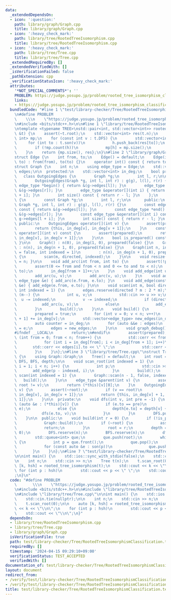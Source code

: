 ```yaml
---
data:
  _extendedDependsOn:
  - icon: ':question:'
    path: library/graph/Graph.cpp
    title: library/graph/Graph.cpp
  - icon: ':heavy_check_mark:'
    path: library/tree/RootedTreeIsomorphism.cpp
    title: library/tree/RootedTreeIsomorphism.cpp
  - icon: ':heavy_check_mark:'
    path: library/tree/Tree.cpp
    title: library/tree/Tree.cpp
  _extendedRequiredBy: []
  _extendedVerifiedWith: []
  _isVerificationFailed: false
  _pathExtension: cpp
  _verificationStatusIcon: ':heavy_check_mark:'
  attributes:
    '*NOT_SPECIAL_COMMENTS*': ''
    PROBLEM: https://judge.yosupo.jp/problem/rooted_tree_isomorphism_classification
    links:
    - https://judge.yosupo.jp/problem/rooted_tree_isomorphism_classification
  bundledCode: "#line 1 \"test/library-checker/Tree/RootedTreeIsomorphismClassification.test.cpp\"\
    \n#define PROBLEM                                                            \
    \    \\\n    \"https://judge.yosupo.jp/problem/rooted_tree_isomorphism_classification\"\
    \n#include <bits/stdc++.h>\n\n#line 1 \"library/tree/RootedTreeIsomorphism.cpp\"\
    \ntemplate <typename TREE>\nstd::pair<int, std::vector<int>> rooted_tree_isomorphism(TREE\
    \ &t) {\n    assert(~t.root);\n    std::vector<int> res(t.n);\n    std::map<std::vector<int>,\
    \ int> mp;\n    for (const int v : t.DFS) {\n        std::vector<int> h;\n   \
    \     for (int to : t.son(v))\n            h.push_back(res[to]);\n        std::ranges::sort(h);\n\
    \        if (!mp.count(h))\n            mp[h] = mp.size();\n        res[v] = mp[h];\n\
    \    }\n    return {mp.size(), res};\n}\n#line 2 \"library/graph/Graph.cpp\"\n\
    struct Edge {\n    int from, to;\n    Edge() = default;\n    Edge(int from, int\
    \ to) : from(from), to(to) {}\n    operator int() const { return to; }\n};\n\n\
    struct Graph {\n    int n;\n    using edge_type = Edge;\n    std::vector<edge_type>\
    \ edges;\n\n  protected:\n    std::vector<int> in_deg;\n    bool prepared;\n \
    \   class OutgoingEdges {\n        Graph *g;\n        int l, r;\n\n      public:\n\
    \        OutgoingEdges(Graph *g, int l, int r) : g(g), l(l), r(r) {}\n       \
    \ edge_type *begin() { return &(g->edges[l]); }\n        edge_type *end() { return\
    \ &(g->edges[r]); }\n        edge_type &operator[](int i) { return g->edges[l\
    \ + i]; }\n        int size() const { return r - l; }\n    };\n    class ConstOutgoingEdges\
    \ {\n        const Graph *g;\n        int l, r;\n\n      public:\n        ConstOutgoingEdges(const\
    \ Graph *g, int l, int r) : g(g), l(l), r(r) {}\n        const edge_type *begin()\
    \ const { return &(g->edges[l]); }\n        const edge_type *end() const { return\
    \ &(g->edges[r]); }\n        const edge_type &operator[](int i) const { return\
    \ g->edges[l + i]; }\n        int size() const { return r - l; }\n    };\n\n \
    \ public:\n    OutgoingEdges operator[](int v) {\n        assert(prepared);\n\
    \        return {this, in_deg[v], in_deg[v + 1]};\n    }\n    const ConstOutgoingEdges\
    \ operator[](int v) const {\n        assert(prepared);\n        return {this,\
    \ in_deg[v], in_deg[v + 1]};\n    }\n\n    bool is_prepared() const { return prepared;\
    \ }\n\n    Graph() : n(0), in_deg(1, 0), prepared(false) {}\n    Graph(int n)\
    \ : n(n), in_deg(n + 1, 0), prepared(false) {}\n    Graph(int n, int m, bool directed\
    \ = false, int indexed = 1)\n        : n(n), in_deg(n + 1, 0), prepared(false)\
    \ {\n        scan(m, directed, indexed);\n    }\n\n    void resize(int n) { n\
    \ = n; }\n\n    void add_arc(int from, int to) {\n        assert(!prepared);\n\
    \        assert(0 <= from and from < n and 0 <= to and to < n);\n        edges.emplace_back(from,\
    \ to);\n        in_deg[from + 1]++;\n    }\n    void add_edge(int u, int v) {\n\
    \        add_arc(u, v);\n        add_arc(v, u);\n    }\n    void add_arc(const\
    \ edge_type &e) { add_arc(e.from, e.to); }\n    void add_edge(const edge_type\
    \ &e) { add_edge(e.from, e.to); }\n\n    void scan(int m, bool directed = false,\
    \ int indexed = 1) {\n        edges.reserve(directed ? m : 2 * m);\n        while\
    \ (m--) {\n            int u, v;\n            std::cin >> u >> v;\n          \
    \  u -= indexed;\n            v -= indexed;\n            if (directed)\n     \
    \           add_arc(u, v);\n            else\n                add_edge(u, v);\n\
    \        }\n        build();\n    }\n\n    void build() {\n        assert(!prepared);\n\
    \        prepared = true;\n        for (int v = 0; v < n; v++)\n            in_deg[v\
    \ + 1] += in_deg[v];\n        std::vector<edge_type> new_edges(in_deg.back());\n\
    \        auto counter = in_deg;\n        for (auto &&e : edges)\n            new_edges[counter[e.from]++]\
    \ = e;\n        edges = new_edges;\n    }\n\n    void graph_debug() const {\n\
    #ifndef __LOCAL\n        return;\n#endif\n        assert(prepared);\n        for\
    \ (int from = 0; from < n; from++) {\n            std::cerr << from << \";\";\n\
    \            for (int i = in_deg[from]; i < in_deg[from + 1]; i++)\n         \
    \       std::cerr << edges[i].to << \" \";\n            std::cerr << \"\\n\";\n\
    \        }\n    }\n};\n#line 3 \"library/tree/Tree.cpp\"\nstruct Tree : Graph\
    \ {\n    using Graph::Graph;\n    Tree() = default;\n    int root = -1;\n    std::vector<int>\
    \ DFS, BFS, depth;\n\n    void scan_root(int indexed = 1) {\n        for (int\
    \ i = 1; i < n; i++) {\n            int p;\n            std::cin >> p;\n     \
    \       add_edge(p - indexed, i);\n        }\n        build();\n    }\n    void\
    \ scan(int indexed = 1) {\n        Graph::scan(n - 1, false, indexed);\n     \
    \   build();\n    }\n\n    edge_type &parent(int v) {\n        assert(~root and\
    \ root != v);\n        return (*this)[v][0];\n    }\n    OutgoingEdges son(int\
    \ v) {\n        assert(~root);\n        if (v == root)\n            return {this,\
    \ in_deg[v], in_deg[v + 1]};\n        return {this, in_deg[v] + 1, in_deg[v +\
    \ 1]};\n    }\n\n  private:\n    void dfs(int v, int pre = -1) {\n        for\
    \ (auto &e : (*this)[v]) {\n            if (e.to == pre)\n                std::swap((*this)[v][0],\
    \ e);\n            else {\n                depth[e.to] = depth[v] + 1;\n     \
    \           dfs(e.to, v);\n            }\n        }\n        DFS.push_back(v);\n\
    \    }\n\n  public:\n    void build(int r = 0) {\n        if (!is_prepared())\n\
    \            Graph::build();\n        if (~root) {\n            assert(r == root);\n\
    \            return;\n        }\n        root = r;\n        depth = std::vector<int>(n,\
    \ 0);\n        DFS.reserve(n);\n        BFS.reserve(n);\n        dfs(root);\n\
    \        std::queue<int> que;\n        que.push(root);\n        while (que.size())\
    \ {\n            int p = que.front();\n            que.pop();\n            BFS.push_back(p);\n\
    \            for (const auto &e : son(p))\n                que.push(e.to);\n \
    \       }\n    }\n};\n#line 7 \"test/library-checker/Tree/RootedTreeIsomorphismClassification.test.cpp\"\
    \n\nint main() {\n    std::ios::sync_with_stdio(false);\n    std::cin.tie(nullptr);\n\
    \n    int n;\n    std::cin >> n;\n    Tree t(n);\n    t.scan_root(0);\n\n    auto\
    \ [k, hsh] = rooted_tree_isomorphism(t);\n    std::cout << k << \"\\n\";\n   \
    \ for (int p : hsh)\n        std::cout << p << \" \";\n    std::cout << \"\\n\"\
    ;\n}\n"
  code: "#define PROBLEM                                                         \
    \       \\\n    \"https://judge.yosupo.jp/problem/rooted_tree_isomorphism_classification\"\
    \n#include <bits/stdc++.h>\n\n#include \"library/tree/RootedTreeIsomorphism.cpp\"\
    \n#include \"library/tree/Tree.cpp\"\n\nint main() {\n    std::ios::sync_with_stdio(false);\n\
    \    std::cin.tie(nullptr);\n\n    int n;\n    std::cin >> n;\n    Tree t(n);\n\
    \    t.scan_root(0);\n\n    auto [k, hsh] = rooted_tree_isomorphism(t);\n    std::cout\
    \ << k << \"\\n\";\n    for (int p : hsh)\n        std::cout << p << \" \";\n\
    \    std::cout << \"\\n\";\n}"
  dependsOn:
  - library/tree/RootedTreeIsomorphism.cpp
  - library/tree/Tree.cpp
  - library/graph/Graph.cpp
  isVerificationFile: true
  path: test/library-checker/Tree/RootedTreeIsomorphismClassification.test.cpp
  requiredBy: []
  timestamp: '2024-04-15 09:29:10+09:00'
  verificationStatus: TEST_ACCEPTED
  verifiedWith: []
documentation_of: test/library-checker/Tree/RootedTreeIsomorphismClassification.test.cpp
layout: document
redirect_from:
- /verify/test/library-checker/Tree/RootedTreeIsomorphismClassification.test.cpp
- /verify/test/library-checker/Tree/RootedTreeIsomorphismClassification.test.cpp.html
title: test/library-checker/Tree/RootedTreeIsomorphismClassification.test.cpp
---
```

